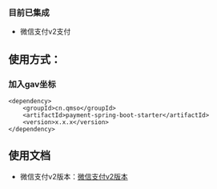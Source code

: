 ### 目前已集成
* 微信支付v2支付

## 使用方式：

### 加入gav坐标
    <dependency>
        <groupId>cn.qmso</groupId>
        <artifactId>payment-spring-boot-starter</artifactId>
        <version>x.x.x</version>
    </dependency>
    
## 使用文档
* 微信支付v2版本：[微信支付v2版本](https://github.com/LjunT/payment/wiki/%E5%BE%AE%E4%BF%A1%E6%94%AF%E4%BB%98v2%E6%8E%A5%E5%8F%A3%E4%BD%BF%E7%94%A8)


